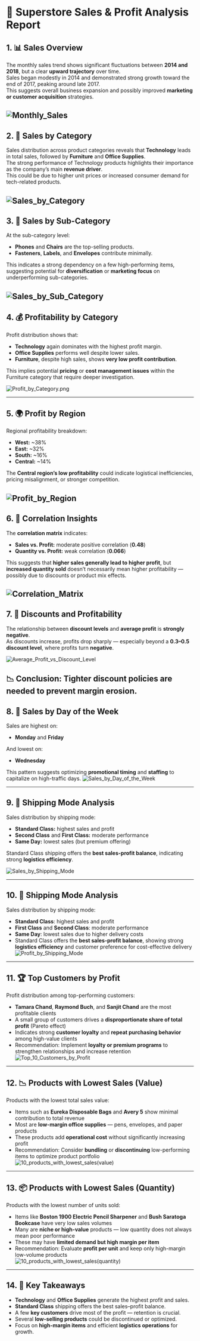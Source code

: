 # 🧾 Superstore Sales & Profit Analysis Report

## 1. 📊 Sales Overview
The monthly sales trend shows significant fluctuations between **2014 and 2018**, but a clear **upward trajectory** over time.  
Sales began modestly in 2014 and demonstrated strong growth toward the end of 2017, peaking around late 2017.  
This suggests overall business expansion and possibly improved **marketing or customer acquisition** strategies.    

![Monthly_Sales](images/Monthly_Sales.png)
---

## 2. 🛒 Sales by Category
Sales distribution across product categories reveals that **Technology** leads in total sales, followed by **Furniture** and **Office Supplies**.  
The strong performance of Technology products highlights their importance as the company’s main **revenue driver**.  
This could be due to higher unit prices or increased consumer demand for tech-related products.

![Sales_by_Category](images/Sales_by_Category.png)
---

## 3. 🧩 Sales by Sub-Category
At the sub-category level:
- **Phones** and **Chairs** are the top-selling products.  
- **Fasteners**, **Labels**, and **Envelopes** contribute minimally.

This indicates a strong dependency on a few high-performing items, suggesting potential for **diversification** or **marketing focus** on underperforming sub-categories.

![Sales_by_Sub_Category](images/Sales_by_Sub_Category.png)
---

## 4. 💰 Profitability by Category
Profit distribution shows that:
- **Technology** again dominates with the highest profit margin.  
- **Office Supplies** performs well despite lower sales.  
- **Furniture**, despite high sales, shows **very low profit contribution**.

This implies potential **pricing** or **cost management issues** within the Furniture category that require deeper investigation.    

![Profit_by_Category.png](images/Profit_by_Category.png)

---

## 5. 🌍 Profit by Region
Regional profitability breakdown:
- **West:** ~38%  
- **East:** ~32%  
- **South:** ~16%  
- **Central:** ~14%

The **Central region’s low profitability** could indicate logistical inefficiencies, pricing misalignment, or stronger competition.  

![Profit_by_Region](images/Profit_by_Region.png)
---

## 6. 🔗 Correlation Insights
The **correlation matrix** indicates:
- **Sales vs. Profit:** moderate positive correlation (**0.48**)  
- **Quantity vs. Profit:** weak correlation (**0.066**)

This suggests that **higher sales generally lead to higher profit**, but **increased quantity sold** doesn’t necessarily mean higher profitability — possibly due to discounts or product mix effects.    

![Correlation_Matrix](images/Correlation_Matrix.png)
---

## 7. 💸 Discounts and Profitability
The relationship between **discount levels** and **average profit** is **strongly negative**.  
As discounts increase, profits drop sharply — especially beyond a **0.3–0.5 discount level**, where profits turn **negative**.

![Average_Profit_vs_Discount_Level](images/Average_Profit_vs_Discount_Level.png)

📉 **Conclusion:** Tighter discount policies are needed to prevent margin erosion.
---

## 8. 📅 Sales by Day of the Week
Sales are highest on:
- **Monday** and **Friday**

And lowest on:
- **Wednesday**

This pattern suggests optimizing **promotional timing** and **staffing** to capitalize on high-traffic days.
![Sales_by_Day_of_the_Week](images/Sales_by_Day_of_the_Week.png)

---

## 9. 🚚 Shipping Mode Analysis
Sales distribution by shipping mode:
- **Standard Class:** highest sales and profit  
- **Second Class** and **First Class:** moderate performance  
- **Same Day:** lowest sales (but premium offering)

Standard Class shipping offers the **best sales-profit balance**, indicating strong **logistics efficiency**.

![Sales_by_Shipping_Mode](images/Sales_by_Shipping_Mode.png.png)

---

## 10. 🚚 Shipping Mode Analysis
Sales distribution by shipping mode:
- **Standard Class**: highest sales and profit  
- **First Class** and **Second Class**: moderate performance  
- **Same Day**: lowest sales due to higher delivery costs  
- Standard Class offers the **best sales-profit balance**, showing strong **logistics efficiency** and customer preference for cost-effective delivery
![Profit_by_Shipping_Mode](images/Profit_by_Shipping_Mode.png)

---

## 11. 🏆 Top Customers by Profit
Profit distribution among top-performing customers:
- **Tamara Chand**, **Raymond Buch**, and **Sanjit Chand** are the most profitable clients  
- A small group of customers drives a **disproportionate share of total profit** (Pareto effect)  
- Indicates strong **customer loyalty** and **repeat purchasing behavior** among high-value clients  
- Recommendation: Implement **loyalty or premium programs** to strengthen relationships and increase retention
![Top_10_Customers_by_Profit](images/Top_10_Customers_by_Profit.png)

---

## 12. 📉 Products with Lowest Sales (Value)
Products with the lowest total sales value:
- Items such as **Eureka Disposable Bags** and **Avery 5** show minimal contribution to total revenue  
- Most are **low-margin office supplies** — pens, envelopes, and paper products  
- These products add **operational cost** without significantly increasing profit  
- Recommendation: Consider **bundling** or **discontinuing** low-performing items to optimize product portfolio      
![10_products_with_lowest_sales(value)](images/10_products_with_lowest_sales(value).png)

---

## 13. 📦 Products with Lowest Sales (Quantity)
Products with the lowest number of units sold:
- Items like **Boston 1900 Electric Pencil Sharpener** and **Bush Saratoga Bookcase** have very low sales volumes  
- Many are **niche or high-value** products — low quantity does not always mean poor performance  
- These may have **limited demand but high margin per item**  
- Recommendation: Evaluate **profit per unit** and keep only high-margin low-volume products      
![10_products_with_lowest_sales(quantity)](images/10_products_with_lowest_sales(quantity).png)

---

## 14. 🧭 Key Takeaways      
- **Technology** and **Office Supplies** generate the highest profit and sales.  
- **Standard Class** shipping offers the best sales–profit balance.  
- A few **key customers** drive most of the profit — retention is crucial.  
- Several **low-selling products** could be discontinued or optimized.  
- Focus on **high-margin items** and efficient **logistics operations** for growth.

